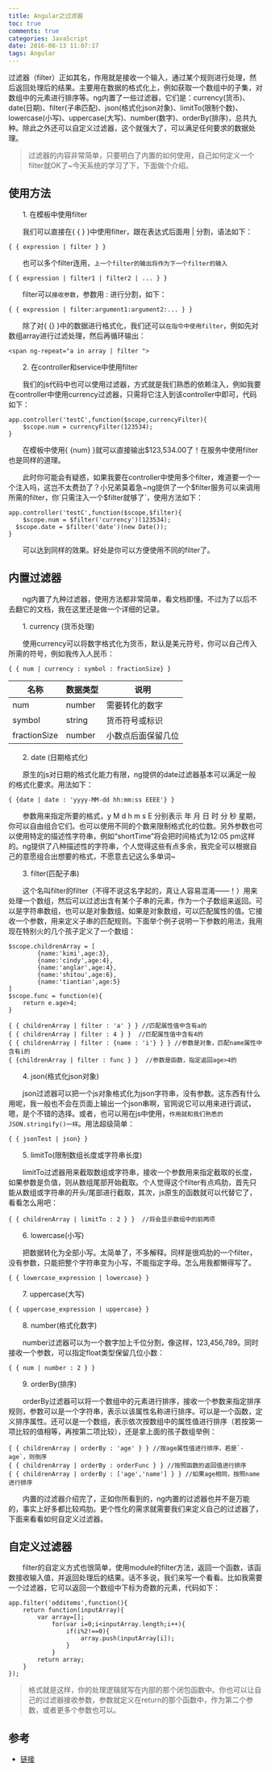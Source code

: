 ```yaml
---
title: Angular之过滤器
toc: true
comments: true
categories: JavaScript
date: 2016-08-13 11:07:17
tags: Angular
---
```

过滤器（filter）正如其名，作用就是接收一个输入，通过某个规则进行处理，然后返回处理后的结果。主要用在数据的格式化上，例如获取一个数组中的子集，对数组中的元素进行排序等。ng内置了一些过滤器，它们是：currency(货币)、date(日期)、filter(子串匹配)、json(格式化json对象)、limitTo(限制个数)、lowercase(小写)、uppercase(大写)、number(数字)、orderBy(排序)，总共九种。除此之外还可以自定义过滤器，这个就强大了，可以满足任何要求的数据处理。
<!-- more -->
>过滤器的内容非常简单，只要明白了内置的如何使用，自己如何定义一个filter就OK了~今天系统的学习了下，下面做个介绍。

## 使用方法

　　1. 在模板中使用filter

　　我们可以直接在{ { } }中使用filter，跟在表达式后面用 | 分割，语法如下：

    { { expression | filter } }

　　也可以多个filter连用，`上一个filter的输出将作为下一个filter的输入`

    { { expression | filter1 | filter2 | ... } }

　　filter可以`接收参数`，参数用 : 进行分割，如下：

    { { expression | filter:argument1:argument2:... } }

　　除了对{ {} }中的数据进行格式化，我们还可以`在指令中使用filter`，例如先对数组array进行过滤处理，然后再循环输出：

    <span ng-repeat="a in array | filter ">

　　2. 在controller和service中使用filter

　　我们的js代码中也可以使用过滤器，方式就是我们熟悉的依赖注入，例如我要在controller中使用currency过滤器，只需将它注入到该controller中即可，代码如下：

    app.controller('testC',function($scope,currencyFilter){
        $scope.num = currencyFilter(123534);
    }

　　在模板中使用{ {num} }就可以直接输出$123,534.00了！在服务中使用filter也是同样的道理。

　　此时你可能会有疑惑，如果我要在controller中使用多个filter，难道要一个一个注入吗，这岂不太费劲了？小兄弟莫着急~ng提供了一个$filter服务可以来调用所需的filter，你`只需注入一个$filter就够了`，使用方法如下：

    app.controller('testC',function($scope,$filter){
        $scope.num = $filter('currency')(123534);
      $scope.date = $filter('date')(new Date()); 
    }

　　可以达到同样的效果。好处是你可以方便使用不同的filter了。

## 内置过滤器

　　ng内置了九种过滤器，使用方法都非常简单，看文档即懂。不过为了以后不去翻它的文档，我在这里还是做一个详细的记录。

　　1. currency (货币处理)

　　使用currency可以将数字格式化为货币，默认是美元符号，你可以自己传入所需的符号，例如我传入人民币：

    { { num | currency : symbol : fractionSize} }

|名称|数据类型|说明|
|-|-|-|
|num|number|需要转化的数字|
|symbol|string|货币符号或标识|
|fractionSize|number|小数点后面保留几位|


　　2. date (日期格式化)

　　原生的js对日期的格式化能力有限，ng提供的date过滤器基本可以满足一般的格式化要求。用法如下：

    { {date | date : 'yyyy-MM-dd hh:mm:ss EEEE'} }

　　参数用来指定所要的格式，y M d h m s E 分别表示 年 月 日 时 分 秒 星期，你可以自由组合它们。也可以使用不同的个数来限制格式化的位数。另外参数也可以使用特定的描述性字符串，例如“shortTime”将会把时间格式为12:05 pm这样的。ng提供了八种描述性的字符串，个人觉得这些有点多余，我完全可以根据自己的意愿组合出想要的格式，不愿意去记这么多单词~

　　3. filter(匹配子串)

　　这个名叫filter的filter（不得不说这名字起的，真让人容易混淆——！）用来处理一个数组，然后可以过滤出含有某个子串的元素，作为一个子数组来返回。可以是字符串数组，也可以是对象数组。如果是对象数组，可以匹配属性的值。它接收一个参数，用来定义子串的匹配规则。下面举个例子说明一下参数的用法，我用现在特别火的几个孩子定义了一个数组：

    $scope.childrenArray = [
            {name:'kimi',age:3},
            {name:'cindy',age:4},
            {name:'anglar',age:4},
            {name:'shitou',age:6},
            {name:'tiantian',age:5}
    ]
    $scope.func = function(e){
        return e.age>4;
    }

    { { childrenArray | filter : 'a' } } //匹配属性值中含有a的
    { { childrenArray | filter : 4 } }  //匹配属性值中含有4的
    { { childrenArray | filter : {name : 'i'} } } //参数是对象，匹配name属性中含有i的
    { {childrenArray | filter : func } }  //参数是函数，指定返回age>4的

　　4. json(格式化json对象)

　　json过滤器可以把一个js对象格式化为json字符串，没有参数。这东西有什么用呢，我一般也不会在页面上输出一个json串啊，官网说它可以用来进行调试，嗯，是个不错的选择。或者，也可以用在js中使用，`作用就和我们熟悉的JSON.stringify()一样`。用法超级简单：

    { { jsonTest | json} }

　　5. limitTo(限制数组长度或字符串长度)

　　limitTo过滤器用来截取数组或字符串，接收一个参数用来指定截取的长度，如果参数是负值，则从数组尾部开始截取。个人觉得这个filter有点鸡肋，首先只能从数组或字符串的开头/尾部进行截取，其次，js原生的函数就可以代替它了，看看怎么用吧：

    { { childrenArray | limitTo : 2 } }  //将会显示数组中的前两项

　　6. lowercase(小写)

　　把数据转化为全部小写。太简单了，不多解释。同样是很鸡肋的一个filter，没有参数，只能把整个字符串变为小写，不能指定字母。怎么用我都懒得写了。
    
    { { lowercase_expression | lowercase} }

　　7. uppercase(大写)

    { { uppercase_expression | uppercase} }

　　8. number(格式化数字)

　　number过滤器可以为一个数字加上千位分割，像这样，123,456,789。同时接收一个参数，可以指定float类型保留几位小数：

    { { num | number : 2 } }

　　9. orderBy(排序)

　　orderBy过滤器可以将一个数组中的元素进行排序，接收一个参数来指定排序规则，参数可以是一个字符串，表示以该属性名称进行排序。可以是一个函数，定义排序属性。还可以是一个数组，表示依次按数组中的属性值进行排序（若按第一项比较的值相等，再按第二项比较），还是拿上面的孩子数组举例：

    { { childrenArray | orderBy : 'age' } } //按age属性值进行排序，若是`-age`，则倒序
    { { childrenArray | orderBy : orderFunc } } //按照函数的返回值进行排序
    { { childrenArray | orderBy : ['age','name'] } } //如果age相同，按照name进行排序

　　内置的过滤器介绍完了，正如你所看到的，ng内置的过滤器也并不是万能的，事实上好多都比较鸡肋。更个性化的需求就需要我们来定义自己的过滤器了，下面来看看如何自定义过滤器。

## 自定义过滤器

　　filter的自定义方式也很简单，使用module的filter方法，返回一个函数，该函数接收输入值，并返回处理后的结果。话不多说，我们来写一个看看。比如我需要一个过滤器，它可以返回一个数组中下标为奇数的元素，代码如下：

    app.filter('odditems',function(){
        return function(inputArray){
            var array=[];
                for(var i=0;i<inputArray.length;i++){
                    if(i%2!==0){
                        array.push(inputArray[i]);
                    }
                }
            return array;
        }
    });

>格式就是这样，你的处理逻辑就写在内部的那个闭包函数中。你也可以让自己的过滤器接收参数，参数就定义在return的那个函数中，作为第二个参数，或者更多个参数也可以。

## 参考
* [链接](http://www.cnblogs.com/lvdabao/p/3475426.html)

                          

